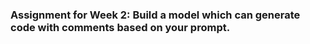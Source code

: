 
### Assignment for Week 2: Build a model which can generate code with comments based on your prompt. 

